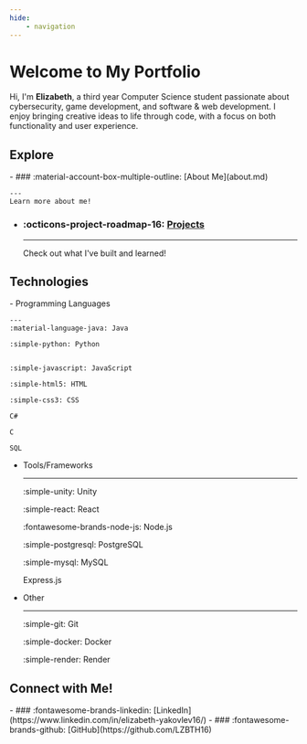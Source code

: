 ```yaml
---
hide:
    - navigation
---
```


# Welcome to My Portfolio

Hi, I'm **Elizabeth**, a third year Computer Science student passionate about cybersecurity, game development, and software & web development. I enjoy bringing creative ideas to life through code, with a focus on both functionality and user experience.

## Explore

<div class="grid cards" markdown>
- ### :material-account-box-multiple-outline: [About Me](about.md)

    ---
    Learn more about me!

- ### :octicons-project-roadmap-16: [Projects](projects.md)

    ---
    Check out what I've built and learned!
</div>

## Technologies

<div class="grid cards" markdown>
- Programming Languages

    ---
    :material-language-java: Java

    :simple-python: Python


    :simple-javascript: JavaScript

    :simple-html5: HTML

    :simple-css3: CSS

    C#

    C

    SQL

    
- Tools/Frameworks

    ---
    :simple-unity: Unity
    
    :simple-react: React
    
    :fontawesome-brands-node-js: Node.js
    
    :simple-postgresql: PostgreSQL
    
    :simple-mysql: MySQL

    Express.js
    

- Other

    ---
    :simple-git: Git
    
    :simple-docker: Docker
    
    :simple-render: Render
    
</div>

## Connect with Me!
<div class="grid cards" markdown>
- ### :fontawesome-brands-linkedin: [LinkedIn](https://www.linkedin.com/in/elizabeth-yakovlev16/)
- ### :fontawesome-brands-github: [GitHub](https://github.com/LZBTH16)
</div>


<!-- For full documentation visit [mkdocs.org](https://www.mkdocs.org). -->
<!-- ## Commands
* `mkdocs new [dir-name]` - Create a new project.
* `mkdocs serve` - Start the live-reloading docs server.
* `mkdocs build` - Build the documentation site.
* `mkdocs -h` - Print help message and exit. -->

